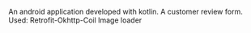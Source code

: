 An android application developed with kotlin.
A customer review form.
Used: 
Retrofit-Okhttp-Coil Image loader
